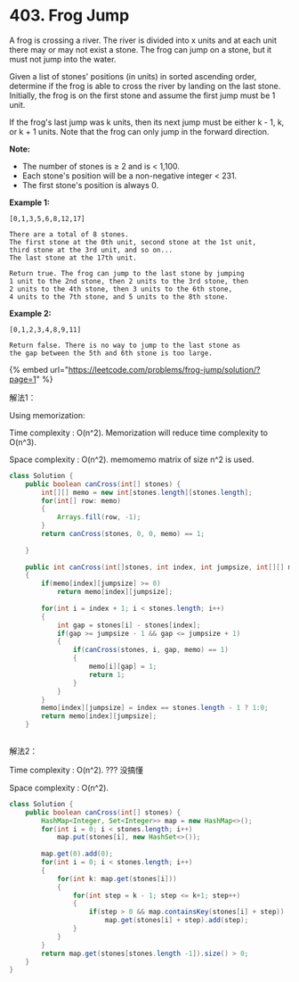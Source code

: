 # 403. Frog Jump



A frog is crossing a river. The river is divided into x units and at each unit there may or may not exist a stone. The frog can jump on a stone, but it must not jump into the water.

Given a list of stones' positions \(in units\) in sorted ascending order, determine if the frog is able to cross the river by landing on the last stone. Initially, the frog is on the first stone and assume the first jump must be 1 unit.

If the frog's last jump was k units, then its next jump must be either k - 1, k, or k + 1 units. Note that the frog can only jump in the forward direction.

**Note:**

* The number of stones is ≥ 2 and is &lt; 1,100.
* Each stone's position will be a non-negative integer &lt; 231.
* The first stone's position is always 0.

**Example 1:**

```text
[0,1,3,5,6,8,12,17]

There are a total of 8 stones.
The first stone at the 0th unit, second stone at the 1st unit,
third stone at the 3rd unit, and so on...
The last stone at the 17th unit.

Return true. The frog can jump to the last stone by jumping 
1 unit to the 2nd stone, then 2 units to the 3rd stone, then 
2 units to the 4th stone, then 3 units to the 6th stone, 
4 units to the 7th stone, and 5 units to the 8th stone.
```

**Example 2:**

```text
[0,1,2,3,4,8,9,11]

Return false. There is no way to jump to the last stone as 
the gap between the 5th and 6th stone is too large.
```



{% embed url="https://leetcode.com/problems/frog-jump/solution/?page=1" %}

解法1：

Using memorization:

Time complexity : O\(n^2\). Memorization will reduce time complexity to O\(n^3\).

Space complexity : O\(n^2\). memomemo matrix of size n^2 is used.

```java
class Solution {
    public boolean canCross(int[] stones) {
        int[][] memo = new int[stones.length][stones.length];
        for(int[] row: memo)
        {
            Arrays.fill(row, -1);
        }
        return canCross(stones, 0, 0, memo) == 1;
        
    }
    
    public int canCross(int[]stones, int index, int jumpsize, int[][] memo)
    {
        if(memo[index][jumpsize] >= 0)
            return memo[index][jumpsize];
        
        for(int i = index + 1; i < stones.length; i++)
        {
            int gap = stones[i] - stones[index];
            if(gap >= jumpsize - 1 && gap <= jumpsize + 1)
            {
                if(canCross(stones, i, gap, memo) == 1)
                {
                    memo[i][gap] = 1;
                    return 1;
                }
            }
        }
        memo[index][jumpsize] = index == stones.length - 1 ? 1:0;
        return memo[index][jumpsize];
    }
    

```

解法2：

Time complexity : O\(n^2\). ??? 没搞懂

Space complexity : O\(n^2\).



```java
class Solution {
    public boolean canCross(int[] stones) {
        HashMap<Integer, Set<Integer>> map = new HashMap<>();
        for(int i = 0; i < stones.length; i++)
            map.put(stones[i], new HashSet<>());
        
        map.get(0).add(0);
        for(int i = 0; i < stones.length; i++)
        {
            for(int k: map.get(stones[i]))
            {
                for(int step = k - 1; step <= k+1; step++)
                {
                    if(step > 0 && map.containsKey(stones[i] + step))
                        map.get(stones[i] + step).add(step);
                }
            }
        }
        return map.get(stones[stones.length -1]).size() > 0;
    }
}
```

